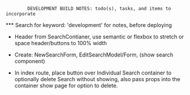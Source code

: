 			DEVELOPMENT BUILD NOTES: todo(s), tasks, and items to incorporate

***	Search for keyword: 'development' for notes, before deploying

*	Header from SearchContianer, use semantic or flexbox to stretch or space header/buttons to 100% width

*	Create:	NewSearchForm, EditSearchModel/Form, (show search component)

*	In index route, place button over Individual Search container to optionally delete Search without showing, also pass props into the container show page for option to delete.




<!-- semantic-ui color options: 
	["red","orange","yellow","olive","green","teal","blue","violet","purple","pink","brown","grey","black","facebook","google plus","instagram","linkedin","twitter","vk","youtube"] -->